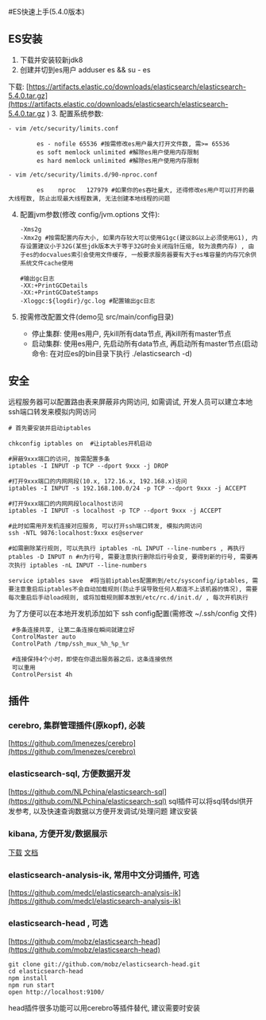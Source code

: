 
#ES快速上手(5.4.0版本)

## ES安装
 1. 下载并安装较新jdk8
 2. 创建并切到es用户 adduser es && su - es   
 
 下载: [https://artifacts.elastic.co/downloads/elasticsearch/elasticsearch-5.4.0.tar.gz](https://artifacts.elastic.co/downloads/elasticsearch/elasticsearch-5.4.0.tar.gz
)
 3. 配置系统参数:
  
    - vim /etc/security/limits.conf
    
            es - nofile 65536 #按需修改es用户最大打开文件数, 需>= 65536
            es soft memlock unlimited #解除es用户使用内存限制
            es hard memlock unlimited #解除es用户使用内存限制
   
    - vim /etc/security/limits.d/90-nproc.conf
        
            es    nproc   127979 #如果你的es吞吐量大, 还得修改es用户可以打开的最大线程数, 防止出现最大线程数满, 无法创建本地线程的问题 
    
  
 4. 配置jvm参数(修改 config/jvm.options 文件):
    
        -Xms2g
        -Xmx2g #按需配置内存大小, 如果内存较大可以使用G1gc(建议8G以上必须使用G1), 内存设置建议小于32G(某些jdk版本大于等于32G时会关闭指针压缩, 较为浪费内存) , 由于es的docvalues索引会使用文件缓存, 一般要求服务器要有大于es堆容量的内存冗余供系统文件cache使用
    
        #输出gc日志
        -XX:+PrintGCDetails
        -XX:+PrintGCDateStamps
        -Xloggc:${logdir}/gc.log #配置输出gc日志
    
 5. 按需修改配置文件(demo见 src/main/config目录)   
 
    - 停止集群: 使用es用户, 先kill所有data节点, 再kill所有master节点
    - 启动集群: 使用es用户, 先启动所有data节点, 再启动所有master节点(启动命令: 在对应es的bin目录下执行 ./elasticsearch -d) 
 
 
 ## 安全
     
远程服务器可以配置路由表来屏蔽非内网访问, 如需调试, 开发人员可以建立本地ssh端口转发来模拟内网访问
     
    # 首先要安装并启动iptables
        
    chkconfig iptables on  #让iptables开机启动
     
    #屏蔽9xxx端口的访问, 按需配置多条
    iptables -I INPUT -p TCP --dport 9xxx -j DROP
     
    #打开9xxx端口的内网网段(10.x, 172.16.x, 192.168.x)访问
    iptables -I INPUT -s 192.168.100.0/24 -p TCP --dport 9xxx -j ACCEPT
     
    #打开9xxx端口的内网网段localhost访问
    iptables -I INPUT -s localhost -p TCP --dport 9xxx -j ACCEPT
     
    #此时如需用开发机连接对应服务, 可以打开ssh端口转发, 模拟内网访问
    ssh -NTL 9876:localhost:9xxx es@server
     
    #如需删除某行规则, 可以先执行 iptables -nL INPUT --line-numbers , 再执行 ptables -D INPUT n #n为行号, 需要注意执行删除后行号会变, 要得到新的行号, 需要再次执行 iptables -nL INPUT --line-numbers
     
    service iptables save  #将当前iptables配置刷到/etc/sysconfig/iptables, 需要注意重启后iptables不会自动加载规则(防止手误导致任何人都连不上该机器的情况), 需要每次重启后手动load规则, 或将加载规则脚本放到/etc/rc.d/init.d/ , 每次开机执行
     
 为了方便可以在本地开发机添加如下 ssh config配置(需修改 ~/.ssh/config 文件)
  
     #多条连接共享, 让第二条连接在瞬间就建立好
     ControlMaster auto
     ControlPath /tmp/ssh_mux_%h_%p_%r
     
     #连接保持4个小时，即使在你退出服务器之后，这条连接依然
     可以重用
     ControlPersist 4h
 

## 插件

### cerebro, 集群管理插件(原kopf), 必装
[https://github.com/lmenezes/cerebro](https://github.com/lmenezes/cerebro)

### elasticsearch-sql, 方便数据开发
[https://github.com/NLPchina/elasticsearch-sql](https://github.com/NLPchina/elasticsearch-sql)
sql插件可以将sql转dsl供开发参考, 以及快速查询数据以方便开发调试/处理问题 建议安装

### kibana, 方便开发/数据展示
[下载](https://artifacts.elastic.co/downloads/kibana/kibana-5.4.0-linux-x86_64.tar.gz)
[文档](https://www.elastic.co/guide/en/kibana/current/index.html)

### elasticsearch-analysis-ik, 常用中文分词插件, 可选
[https://github.com/medcl/elasticsearch-analysis-ik](https://github.com/medcl/elasticsearch-analysis-ik)

### elasticsearch-head , 可选
[https://github.com/mobz/elasticsearch-head](https://github.com/mobz/elasticsearch-head)

    git clone git://github.com/mobz/elasticsearch-head.git
    cd elasticsearch-head
    npm install
    npm run start
    open http://localhost:9100/  
    
   head插件很多功能可以用cerebro等插件替代, 建议需要时安装








   









